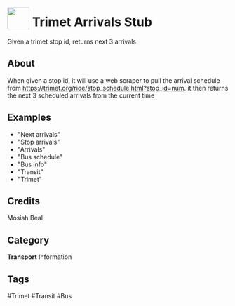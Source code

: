 # <img src="https://raw.githack.com/FortAwesome/Font-Awesome/master/svgs/solid/train.svg" card_color="#2D912C" width="50" height="50" style="vertical-align:bottom"/> Trimet Arrivals Stub
Given a trimet stop id, returns next 3 arrivals

## About
When given a stop id, it will use a web scraper to pull the arrival schedule from https://trimet.org/ride/stop_schedule.html?stop_id=num. it then returns the next 3 scheduled arrivals from the current time

## Examples
* "Next arrivals"
* "Stop arrivals"
* "Arrivals"
* "Bus schedule"
* "Bus info"
* "Transit"
* "Trimet"

## Credits
Mosiah Beal

## Category
**Transport**
Information

## Tags
#Trimet
#Transit
#Bus

